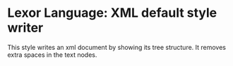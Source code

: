 Lexor Language: XML default style writer
========================================

This style writes an xml document by showing its tree structure. It
removes extra spaces in the text nodes.
